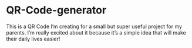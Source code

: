 # QR-Code-generator
This is a QR Code I’m creating for a small but super useful project for my parents. I’m really excited about it because it’s a simple idea that will make their daily lives easier!
